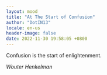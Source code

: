 ```yaml
---
layout: mood
title: "At The Start of Confusion"
author: "DotIN13"
locale: en-us
header-image: false
date: 2022-11-30 19:58:05 +0800
---
```


Confusion is the start of enlightenment.

*Wouter Henkelman*

